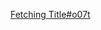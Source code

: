 [Fetching Title#o07t](https://www.bilibili.com/video/BV1XY411J7aG?p=15&vd_source=a31fe6f534758f0c32d7f38215afcc7a)